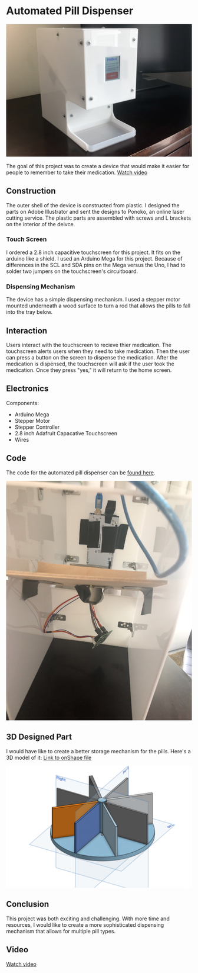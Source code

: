 # Automated Pill Dispenser
![Image of Pinball Machine](https://github.com/chasemorell/pill-dispenser/blob/master/BDB4E1B1-0CE5-42C6-918D-4770D2579AEC.png)

The goal of this project was to create a device that would make it easier for people to remember to take their medication. [Watch video](https://drive.google.com/file/d/1bFqZEF5VAqe_7O5_9LfIW5_Oe89VpvPF/view?usp=sharing)

## Construction 

The outer shell of the device is constructed from plastic. I designed the parts on Adobe Illustrator and sent the designs to Ponoko, an online laser cutting service. The plastic parts are assembled with screws and L brackets on the interior of the deivce. 

### Touch Screen

I ordered a 2.8 inch capacitive touchscreen for this project. It fits on the arduino like a shield. I used an Arduino Mega for this project. Because of differences in the SCL and SDA pins on the Mega versus the Uno, I had to solder two jumpers on the touchscreen's circuitboard. 

### Dispensing Mechanism

The device has a simple dispensing mechanism. I used a stepper motor mounted underneath a wood surface to turn a rod that allows the pills to fall into the tray below. 

## Interaction

Users interact with the touchscreen to recieve thier medication. The touchscreen alerts users when they need to take medication. Then the user can press a button on the screen to dispense the medication. After the medication is dispensed, the touchscreen will ask if the user took the medication. Once they press "yes," it will return to the home screen. 

## Electronics 

Components:
- Arduino Mega
- Stepper Motor
- Stepper Controller
- 2.8 inch Adafruit Capacative Touchscreen
- Wires

## Code 
The code for the automated pill dispenser can be [found here](https://github.com/chasemorell/pill-dispenser/blob/master/pillDispenser.ino).

![Image of Electronics of Machine](https://github.com/chasemorell/pill-dispenser/blob/master/insidepilldispenser.png)
## 3D Designed Part

I would have like to create a better storage mechanism for the pills. Here's a 3D model of it:
[Link to onShape file](https://cad.onshape.com/documents/4d53cef2c959949e67fda81e/w/4d736071720030c78e7785ca/e/d886c25de5ae0cb3e6f95560)

![Image of 3D Dispenser Part](https://github.com/chasemorell/pill-dispenser/blob/master/Screen%20Shot%202020-04-26%20at%205.46.25%20PM.png)

## Conclusion

This project was both exciting and challenging. With more time and resources, I would like to create a more sophisticated dispensing mechanism that allows for multiple pill types. 

## Video
[Watch video](https://drive.google.com/file/d/1bFqZEF5VAqe_7O5_9LfIW5_Oe89VpvPF/view?usp=sharing)



